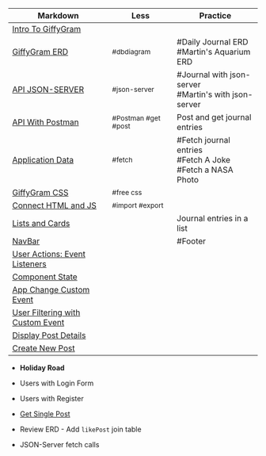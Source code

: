 
Markdown | Less | Practice
--- | --- | ---
[Intro To GiffyGram](chapters/47-GG-Intro.md) |  |
[GiffyGram ERD](chapters/47-GG-ERD.md) | <sub style="font-size:0.85rem;">#dbdiagram</sub> | #Daily Journal ERD <br/>#Martin's Aquarium ERD
[API JSON-SERVER](chapters/47-GG-API-JSON-Server.md) | <sub style="font-size:0.85rem;">#json-server</sub> | #Journal with json-server <br/> #Martin's with json-server
[API With Postman](chapters/47-GG-API-Postman.md) | <sub style="font-size:0.85rem;">#Postman #get #post</sub> | Post and get journal entries
[Application Data](chapters/47-GG-Application-Data.md) | <sub style="font-size:0.85rem;">#fetch</sub> | #Fetch journal entries <br />#Fetch A Joke <br /> #Fetch a NASA Photo
[GiffyGram CSS](chapters/47-GG-Styles.md) | <sub style="font-size:0.85rem;">#free css</sub> |
[Connect HTML and JS](chapters/47-GG-Main.md) | <sub style="font-size:0.85rem;">#import #export</sub> |
[Lists and Cards](chapters/47-GG-PostList-Post.md) | | Journal entries in a list
[NavBar](chapters/47-GG-Navbar.md) | | #Footer
[User Actions: Event Listeners](chapters/47-GG-EventListeners.md) | |
[Component State](chapters/47-GG-ComponentState.md) | |
[App Change Custom Event](chapters/47-GG-AppChange-CustomEvent.md) | |
[User Filtering with Custom Event](chapters/47-GG-Filter-CustomEvent.md) | |
[Display Post Details](chapters/47-GG-PostDetails.md) | |
[Create New Post](chapters/47-GG-CreatePost.md) | |



* **Holiday Road**

* Users with Login Form
* Users with Register
* [Get Single Post](chapters/47-GG-GetSinglePost.md)
* Review ERD - Add `likePost` join table
* JSON-Server fetch calls

